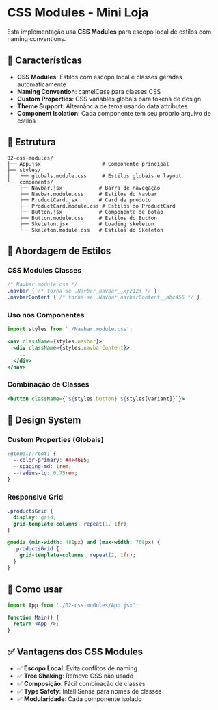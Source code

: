 # CSS Modules - Mini Loja

Esta implementação usa **CSS Modules** para escopo local de estilos com naming conventions.

## 🎯 Características

- **CSS Modules**: Estilos com escopo local e classes geradas automaticamente
- **Naming Convention**: camelCase para classes CSS
- **Custom Properties**: CSS variables globais para tokens de design
- **Theme Support**: Alternância de tema usando data attributes
- **Component Isolation**: Cada componente tem seu próprio arquivo de estilos

## 📁 Estrutura

```
02-css-modules/
├── App.jsx                    # Componente principal
├── styles/
│   └── globals.module.css     # Estilos globais e layout
└── components/
    ├── Navbar.jsx            # Barra de navegação
    ├── Navbar.module.css     # Estilos do Navbar
    ├── ProductCard.jsx       # Card de produto
    ├── ProductCard.module.css # Estilos do ProductCard
    ├── Button.jsx            # Componente de botão
    ├── Button.module.css     # Estilos do Button
    ├── Skeleton.jsx          # Loading skeleton
    └── Skeleton.module.css   # Estilos do Skeleton
```

## 🎨 Abordagem de Estilos

### CSS Modules Classes
```css
/* Navbar.module.css */
.navbar { /* torna-se .Navbar_navbar__xyz123 */ }
.navbarContent { /* torna-se .Navbar_navbarContent__abc456 */ }
```

### Uso nos Componentes
```jsx
import styles from './Navbar.module.css';

<nav className={styles.navbar}>
  <div className={styles.navbarContent}>
    ...
  </div>
</nav>
```

### Combinação de Classes
```jsx
<button className={`${styles.button} ${styles[variant]}`}>
```

## 🎨 Design System

### Custom Properties (Globais)
```css
:global(:root) {
  --color-primary: #4F46E5;
  --spacing-md: 1rem;
  --radius-lg: 0.75rem;
}
```

### Responsive Grid
```css
.productsGrid {
  display: grid;
  grid-template-columns: repeat(1, 1fr);
}

@media (min-width: 481px) and (max-width: 768px) {
  .productsGrid {
    grid-template-columns: repeat(2, 1fr);
  }
}
```

## 🚀 Como usar

```jsx
import App from './02-css-modules/App.jsx';

function Main() {
  return <App />;
}
```

## ✅ Vantagens dos CSS Modules

- ✅ **Escopo Local**: Evita conflitos de naming
- ✅ **Tree Shaking**: Remove CSS não usado
- ✅ **Composição**: Fácil combinação de classes
- ✅ **Type Safety**: IntelliSense para nomes de classes
- ✅ **Modularidade**: Cada componente isolado